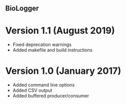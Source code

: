 BioLogger
--------

# Version 1.1 (August 2019)

* Fixed deprecation warnings
* Added makefile and build instructions

# Version 1.0 (January 2017)

* Added command line options
* Added CSV output
* Added buffered producer/consumer
